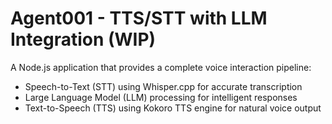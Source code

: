# Agent001 - TTS/STT with LLM Integration (WIP)

A Node.js application that provides a complete voice interaction pipeline:

- Speech-to-Text (STT) using Whisper.cpp for accurate transcription
- Large Language Model (LLM) processing for intelligent responses
- Text-to-Speech (TTS) using Kokoro TTS engine for natural voice output

